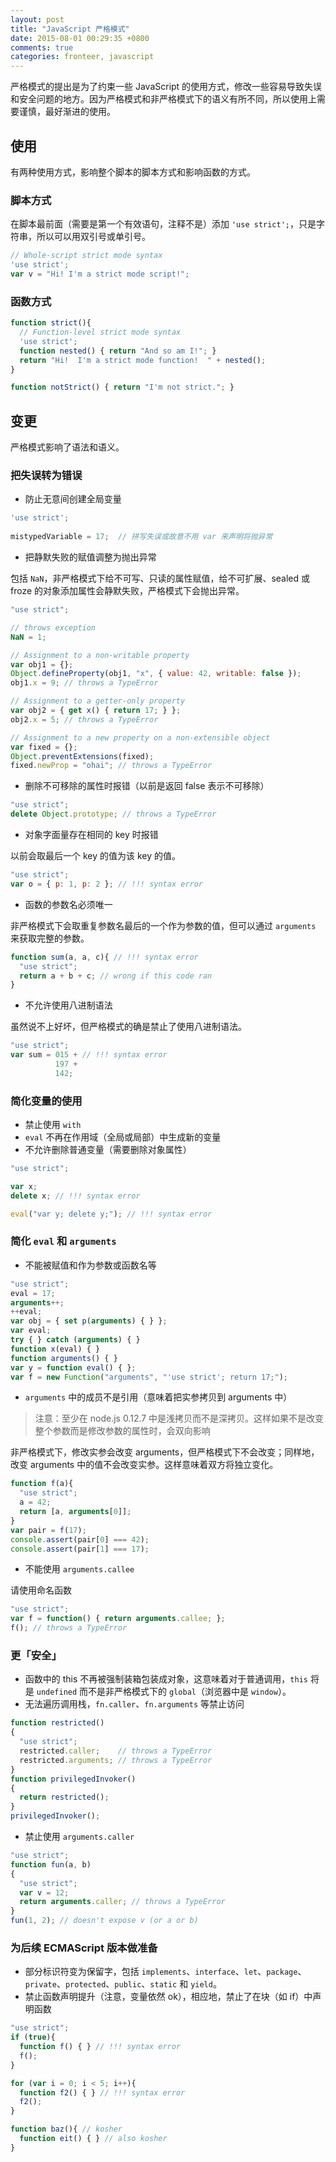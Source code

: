 ```yaml
---
layout: post
title: "JavaScript 严格模式"
date: 2015-08-01 00:29:35 +0800
comments: true
categories: fronteer, javascript
---
```


严格模式的提出是为了约束一些 JavaScript 的使用方式，修改一些容易导致失误和安全问题的地方。因为严格模式和非严格模式下的语义有所不同，所以使用上需要谨慎，最好渐进的使用。

## 使用

有两种使用方式，影响整个脚本的脚本方式和影响函数的方式。

### 脚本方式

在脚本最前面（需要是第一个有效语句，注释不是）添加 `'use strict';`，只是字符串，所以可以用双引号或单引号。

```js
// Whole-script strict mode syntax
'use strict';
var v = "Hi! I'm a strict mode script!";
```

### 函数方式

```js
function strict(){
  // Function-level strict mode syntax
  'use strict';
  function nested() { return "And so am I!"; }
  return "Hi!  I'm a strict mode function!  " + nested();
}

function notStrict() { return "I'm not strict."; }
```

## 变更

严格模式影响了语法和语义。

### 把失误转为错误

- 防止无意间创建全局变量

```js
'use strict';
                        
mistypedVariable = 17;  // 拼写失误或故意不用 var 来声明将抛异常
```

- 把静默失败的赋值调整为抛出异常

包括 `NaN`，非严格模式下给不可写、只读的属性赋值，给不可扩展、sealed 或 froze 的对象添加属性会静默失败，严格模式下会抛出异常。

```js
"use strict";

// throws exception
NaN = 1;

// Assignment to a non-writable property
var obj1 = {};
Object.defineProperty(obj1, "x", { value: 42, writable: false });
obj1.x = 9; // throws a TypeError

// Assignment to a getter-only property
var obj2 = { get x() { return 17; } };
obj2.x = 5; // throws a TypeError

// Assignment to a new property on a non-extensible object
var fixed = {};
Object.preventExtensions(fixed);
fixed.newProp = "ohai"; // throws a TypeError
```

- 删除不可移除的属性时报错（以前是返回 false 表示不可移除）

```js
"use strict";
delete Object.prototype; // throws a TypeError
```

- 对象字面量存在相同的 key 时报错

以前会取最后一个 key 的值为该 key 的值。

```js
"use strict";
var o = { p: 1, p: 2 }; // !!! syntax error
```

- 函数的参数名必须唯一

非严格模式下会取重复参数名最后的一个作为参数的值，但可以通过 `arguments` 来获取完整的参数。

```js
function sum(a, a, c){ // !!! syntax error
  "use strict";
  return a + b + c; // wrong if this code ran
}
```

- 不允许使用八进制语法

虽然说不上好坏，但严格模式的确是禁止了使用八进制语法。

```js
"use strict";
var sum = 015 + // !!! syntax error
          197 +
          142;
```

### 简化变量的使用

- 禁止使用 `with`
- `eval` 不再在作用域（全局或局部）中生成新的变量
- 不允许删除普通变量（需要删除对象属性）

```js
"use strict";

var x;
delete x; // !!! syntax error

eval("var y; delete y;"); // !!! syntax error
```

### 简化 `eval` 和 `arguments`

- 不能被赋值和作为参数或函数名等

```js
"use strict";
eval = 17;
arguments++;
++eval;
var obj = { set p(arguments) { } };
var eval;
try { } catch (arguments) { }
function x(eval) { }
function arguments() { }
var y = function eval() { };
var f = new Function("arguments", "'use strict'; return 17;");
```

- `arguments` 中的成员不是引用（意味着把实参拷贝到 arguments 中）

> 注意：至少在 node.js 0.12.7 中是浅拷贝而不是深拷贝。这样如果不是改变整个参数而是修改参数的属性时，会双向影响

非严格模式下，修改实参会改变 arguments，但严格模式下不会改变；同样地，改变 arguments 中的值不会改变实参。这样意味着双方将独立变化。

```js
function f(a){
  "use strict";
  a = 42;
  return [a, arguments[0]];
}
var pair = f(17);
console.assert(pair[0] === 42);
console.assert(pair[1] === 17);
```

- 不能使用 `arguments.callee`

请使用命名函数

```js
"use strict";
var f = function() { return arguments.callee; };
f(); // throws a TypeError
```

### 更「安全」

- 函数中的 this 不再被强制装箱包装成对象，这意味着对于普通调用，`this` 将是 `undefined` 而不是非严格模式下的 `global`（浏览器中是 `window`）。
- 无法遍历调用栈，`fn.caller`、`fn.arguments` 等禁止访问

```js
function restricted()
{
  "use strict";
  restricted.caller;    // throws a TypeError
  restricted.arguments; // throws a TypeError
}
function privilegedInvoker()
{
  return restricted();
}
privilegedInvoker();
```

- 禁止使用 `arguments.caller`

```js
"use strict";
function fun(a, b)
{
  "use strict";
  var v = 12;
  return arguments.caller; // throws a TypeError
}
fun(1, 2); // doesn't expose v (or a or b)
```

### 为后续 ECMAScript 版本做准备

- 部分标识符变为保留字，包括 `implements`、`interface`、`let`、`package`、`private`、`protected`、`public`、`static` 和 `yield`。
- 禁止函数声明提升（注意，变量依然 ok），相应地，禁止了在块（如 if）中声明函数

```js
"use strict";
if (true){
  function f() { } // !!! syntax error
  f();
}

for (var i = 0; i < 5; i++){
  function f2() { } // !!! syntax error
  f2();
}

function baz(){ // kosher
  function eit() { } // also kosher
}
```
